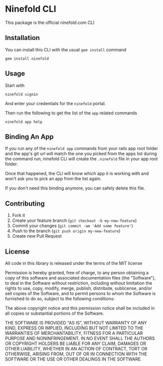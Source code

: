 # Ninefold CLI

This package is the official ninefold.com CLI

## Installation

You can install this CLI with the usual `gem install` command

    gem install ninefold


## Usage

Start with

    ninefold signin

And enter your credentials for the `ninefold` portal.

Then run the following to get the list of the `app` related commands

    ninefold app help


## Binding An App

If you run any of the `ninefold app` commands from your rails app root
folder and the app's git url will match the one you picked from the apps
list during the command run, ninefold CLI will create the `.ninefold`
file in your app root folder.

Once that happened, the CLI will know which app it is working with and
won't ask you to pick an app from the list again.

If you don't need this binding anymore, you can safely delete this file.


## Contributing

1. Fork it
2. Create your feature branch (`git checkout -b my-new-feature`)
3. Commit your changes (`git commit -am 'Add some feature'`)
4. Push to the branch (`git push origin my-new-feature`)
5. Create new Pull Request


## License

All code in this library is released under the terms of the MIT license

Permission is hereby granted, free of charge, to any person obtaining a copy
of this software and associated documentation files (the "Software"), to deal
in the Software without restriction, including without limitation the rights
to use, copy, modify, merge, publish, distribute, sublicense, and/or sell copies
of the Software, and to permit persons to whom the Software is furnished to do so,
subject to the following conditions:

The above copyright notice and this permission notice shall be included in all
copies or substantial portions of the Software.

THE SOFTWARE IS PROVIDED "AS IS", WITHOUT WARRANTY OF ANY KIND, EXPRESS OR IMPLIED,
INCLUDING BUT NOT LIMITED TO THE WARRANTIES OF MERCHANTABILITY, FITNESS FOR A
PARTICULAR PURPOSE AND NONINFRINGEMENT. IN NO EVENT SHALL THE AUTHORS OR COPYRIGHT
HOLDERS BE LIABLE FOR ANY CLAIM, DAMAGES OR OTHER LIABILITY, WHETHER IN AN ACTION
OF CONTRACT, TORT OR OTHERWISE, ARISING FROM, OUT OF OR IN CONNECTION WITH THE
SOFTWARE OR THE USE OR OTHER DEALINGS IN THE SOFTWARE.
